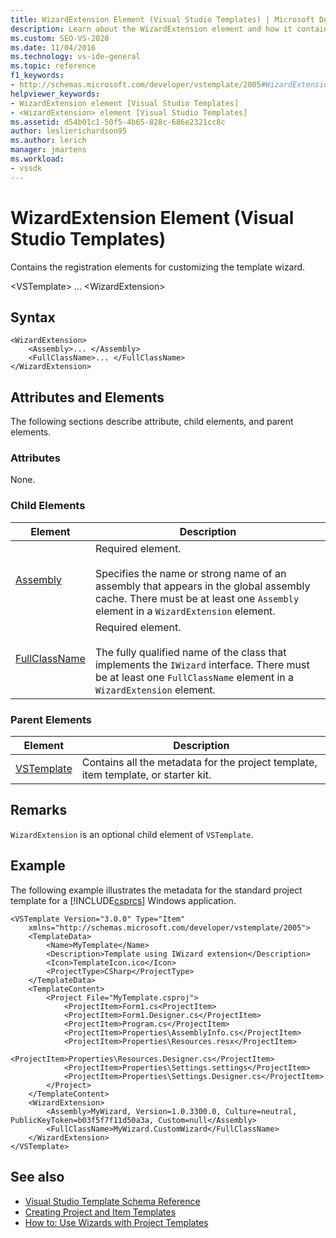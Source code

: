 ```yaml
---
title: WizardExtension Element (Visual Studio Templates) | Microsoft Docs
description: Learn about the WizardExtension element and how it contains the registration elements for customizing the template wizard.
ms.custom: SEO-VS-2020
ms.date: 11/04/2016
ms.technology: vs-ide-general
ms.topic: reference
f1_keywords:
- http://schemas.microsoft.com/developer/vstemplate/2005#WizardExtension
helpviewer_keywords:
- WizardExtension element [Visual Studio Templates]
- <WizardExtension> element [Visual Studio Templates]
ms.assetid: d54b01c1-50f5-4b65-828c-686e2321cc8c
author: leslierichardson95
ms.author: lerich
manager: jmartens
ms.workload:
- vssdk
---
```

# WizardExtension Element (Visual Studio Templates)
Contains the registration elements for customizing the template wizard.

 \<VSTemplate>
 ...
 \<WizardExtension>

## Syntax

```
<WizardExtension>
    <Assembly>... </Assembly>
    <FullClassName>... </FullClassName>
</WizardExtension>
```

## Attributes and Elements
 The following sections describe attribute, child elements, and parent elements.

### Attributes
 None.

### Child Elements

|Element|Description|
|-------------|-----------------|
|[Assembly](../extensibility/assembly-element-visual-studio-template-wizard-extension.md)|Required element.<br /><br /> Specifies the name or strong name of an assembly that appears in the global assembly cache. There must be at least one `Assembly` element in a `WizardExtension` element.|
|[FullClassName](../extensibility/fullclassname-element-visual-studio-template-wizard-extension.md)|Required element.<br /><br /> The fully qualified name of the class that implements the `IWizard` interface. There must be at least one `FullClassName` element in a `WizardExtension` element.|

### Parent Elements

|Element|Description|
|-------------|-----------------|
|[VSTemplate](../extensibility/vstemplate-element-visual-studio-templates.md)|Contains all the metadata for the project template, item template, or starter kit.|

## Remarks
 `WizardExtension` is an optional child element of `VSTemplate`.

## Example
 The following example illustrates the metadata for the standard project template for a [!INCLUDE[csprcs](../data-tools/includes/csprcs_md.md)] Windows application.

```
<VSTemplate Version="3.0.0" Type="Item"
    xmlns="http://schemas.microsoft.com/developer/vstemplate/2005">
    <TemplateData>
        <Name>MyTemplate</Name>
        <Description>Template using IWizard extension</Description>
        <Icon>TemplateIcon.ico</Icon>
        <ProjectType>CSharp</ProjectType>
    </TemplateData>
    <TemplateContent>
        <Project File="MyTemplate.csproj">
            <ProjectItem>Form1.cs<ProjectItem>
            <ProjectItem>Form1.Designer.cs</ProjectItem>
            <ProjectItem>Program.cs</ProjectItem>
            <ProjectItem>Properties\AssemblyInfo.cs</ProjectItem>
            <ProjectItem>Properties\Resources.resx</ProjectItem>
            <ProjectItem>Properties\Resources.Designer.cs</ProjectItem>
            <ProjectItem>Properties\Settings.settings</ProjectItem>
            <ProjectItem>Properties\Settings.Designer.cs</ProjectItem>
        </Project>
    </TemplateContent>
    <WizardExtension>
        <Assembly>MyWizard, Version=1.0.3300.0, Culture=neutral, PublicKeyToken=b03f5f7f11d50a3a, Custom=null</Assembly>
        <FullClassName>MyWizard.CustomWizard</FullClassName>
    </WizardExtension>
</VSTemplate>
```

## See also
- [Visual Studio Template Schema Reference](../extensibility/visual-studio-template-schema-reference.md)
- [Creating Project and Item Templates](../ide/creating-project-and-item-templates.md)
- [How to: Use Wizards with Project Templates](../extensibility/how-to-use-wizards-with-project-templates.md)
